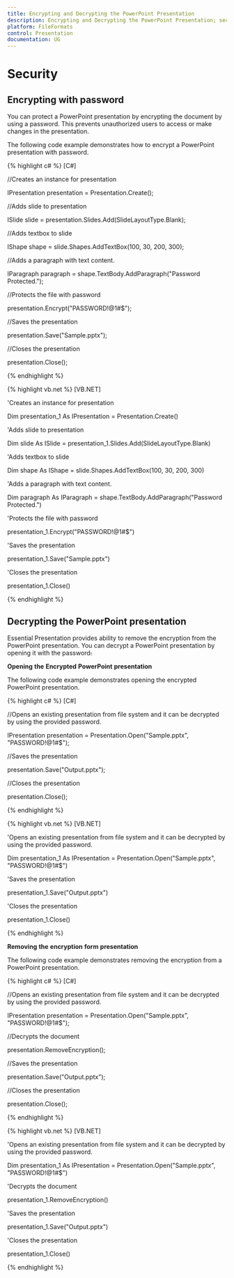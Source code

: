 ```yaml
---
title: Encrypting and Decrypting the PowerPoint Presentation
description: Encrypting and Decrypting the PowerPoint Presentation; security in using presentation
platform: FileFormats
control: Presentation
documentation: UG
---
```

# Security

## Encrypting with password 

You can protect a PowerPoint presentation by encrypting the document by using a password. This prevents unauthorized users to access or make changes in the presentation. 

The following code example demonstrates how to encrypt a PowerPoint presentation with password.

{% highlight c# %}
[C#]

//Creates an instance for presentation

IPresentation presentation = Presentation.Create();

//Adds slide to presentation

ISlide slide = presentation.Slides.Add(SlideLayoutType.Blank);

//Adds textbox to slide

IShape shape = slide.Shapes.AddTextBox(100, 30, 200, 300);

//Adds a paragraph with text content.

IParagraph paragraph = shape.TextBody.AddParagraph("Password Protected.");

//Protects the file with password

presentation.Encrypt("PASSWORD!@1#$");

//Saves the presentation

presentation.Save("Sample.pptx");

//Closes the presentation

presentation.Close();



{% endhighlight %}

{% highlight vb.net %}
[VB.NET]

'Creates an instance for presentation

Dim presentation_1 As IPresentation = Presentation.Create()

'Adds slide to presentation

Dim slide As ISlide = presentation_1.Slides.Add(SlideLayoutType.Blank)

'Adds textbox to slide

Dim shape As IShape = slide.Shapes.AddTextBox(100, 30, 200, 300)

'Adds a paragraph with text content.

Dim paragraph As IParagraph = shape.TextBody.AddParagraph("Password Protected.")

'Protects the file with password

presentation_1.Encrypt("PASSWORD!@1#$")

'Saves the presentation

presentation_1.Save("Sample.pptx")

'Closes the presentation

presentation_1.Close()



{% endhighlight %}

## Decrypting the PowerPoint presentation

Essential Presentation provides ability to remove the encryption from the PowerPoint presentation. You can decrypt a PowerPoint presentation by opening it with the password~~.~~

**Opening** **the** **Encrypted** **PowerPoint** **presentation**

The following code example demonstrates opening the encrypted PowerPoint presentation. 

{% highlight c# %}
[C#]

//Opens an existing presentation from file system and it can be decrypted by using the provided password.

IPresentation presentation = Presentation.Open("Sample.pptx", "PASSWORD!@1#$");

//Saves the presentation

presentation.Save("Output.pptx");

//Closes the presentation

presentation.Close();



{% endhighlight %}

{% highlight vb.net %}
[VB.NET]

'Opens an existing presentation from file system and it can be decrypted by using the provided password.

Dim presentation_1 As IPresentation = Presentation.Open("Sample.pptx", "PASSWORD!@1#$")

'Saves the presentation

presentation_1.Save("Output.pptx")

'Closes the presentation

presentation_1.Close()



{% endhighlight %}

**Removing** **the** **encryption** **form** **presentation**

The following code example demonstrates removing the encryption from a PowerPoint presentation. 

{% highlight c# %}
[C#]

//Opens an existing presentation from file system and it can be decrypted by using the provided password.

IPresentation presentation = Presentation.Open("Sample.pptx", "PASSWORD!@1#$");

//Decrypts the document

presentation.RemoveEncryption();

//Saves the presentation

presentation.Save("Output.pptx");

//Closes the presentation

presentation.Close();



{% endhighlight %}

{% highlight vb.net %}
[VB.NET]

'Opens an existing presentation from file system and it can be decrypted by using the provided password.

Dim presentation_1 As IPresentation = Presentation.Open("Sample.pptx", "PASSWORD!@1#$")

'Decrypts the document

presentation_1.RemoveEncryption()

'Saves the presentation

presentation_1.Save("Output.pptx")

'Closes the presentation

presentation_1.Close()



{% endhighlight %}

